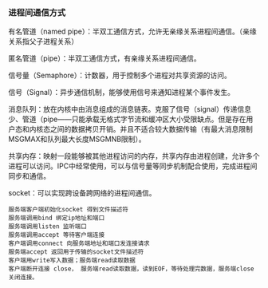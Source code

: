 ### 进程间通信方式

有名管道（named pipe）：半双工通信方式，允许无亲缘关系进程间通信。（亲缘关系指父子进程关系）

匿名管道（pipe）：半双工通信方式，有亲缘关系进程间通信。

信号量（Semaphore）：计数器，用于控制多个进程对共享资源的访问。

信号（Signal）：异步通信机制，能够使用信号来通知进程某个事件发生。

消息队列：放在内核中由消息组成的消息链表。克服了信号（signal）传递信息少、管道（pipe——只能承载无格式字节流和缓冲区大小受限缺点。但是存在用户态和内核态之间的数据拷贝开销。并且不适合较大数据传输（有最大消息限制MSGMAX和队列最大长度MSGMNB限制）。

共享内存：映射一段能够被其他进程访问的内存，共享内存由进程创建，允许多个进程可以访问。IPC中经常使用，可以与信号量等同步机制配合使用，完成进程间同步和通信。

socket：可以实现跨设备跨网络的进程间通信。

```
服务端客户端初始化socket 得到文件描述符
服务端调用bind 绑定ip地址和端口
服务端调用listen 监听端口
服务端调用accept 等待客户端连接
客户端调用connect 向服务端地址和端口发连接请求
服务端accept 返回用于传输的socket文件描述符
客户端用write写入数据；服务端read读取数据
客户端断开连接 close， 服务端read读取数据，读到EOF，等待处理完数据，服务端close关闭连接。
```

